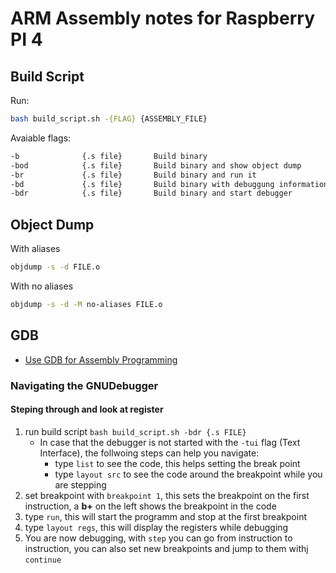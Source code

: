 # ARM Assembly notes for Raspberry PI 4

## Build Script

Run: 
```bash
bash build_script.sh -{FLAG} {ASSEMBLY_FILE}
```

Avaiable flags:
```bash
-b              {.s file}       Build binary                                             
-bod            {.s file}       Build binary and show object dump                        
-br             {.s file}       Build binary and run it                                  
-bd             {.s file}       Build binary with debuggung information                  
-bdr            {.s file}       Build binary and start debugger  
```

## Object Dump
With aliases
```bash
objdump -s -d FILE.o
```

With no aliases
```bash
objdump -s -d -M no-aliases FILE.o
```

## GDB
- [Use GDB for Assembly Programming](https://jacobmossberg.se/posts/2017/01/17/use-gdb-on-arm-assembly-program.html)

### Navigating the GNUDebugger
#### Steping through and look at register
1. run build script ```bash build_script.sh -bdr {.s FILE}```
	- In case that the debugger is not started with the ```-tui``` flag (Text Interface), the follwoing steps can help you navigate:
		- type ```list``` to see the code, this helps setting the break point
		- type ```layout src``` to see the code around the breakpoint while you are stepping
2. set breakpoint with ```breakpoint 1```, this sets the breakpoint on the first instruction, a <b>b+</b> on the left shows the breakpoint in the code
5. type ```run```, this will start the programm and stop at the first breakpoint
6. type ```layout regs```, this will display the registers while debugging
7. You are now debugging, with ```step``` you can go from instruction to instruction, you can also set new breakpoints and jump to them withj ```continue``` 